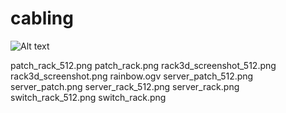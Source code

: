 # cabling

![Alt text](files/patch_rack.png?raw=true "Title")

patch_rack_512.png
patch_rack.png
rack3d_screenshot_512.png
rack3d_screenshot.png
rainbow.ogv
server_patch_512.png
server_patch.png
server_rack_512.png
server_rack.png
switch_rack_512.png
switch_rack.png